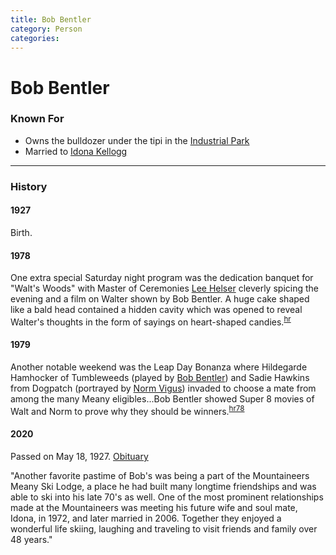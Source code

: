 ```yaml
---
title: Bob Bentler
category: Person
categories:
---
```

# Bob Bentler
### Known For
- Owns the bulldozer under the tipi in the [Industrial Park][ip]
- Married to [Idona Kellogg][ik]

---
### History

#### 1927

Birth.

#### 1978

One extra special Saturday night program was the dedication banquet for "Walt's Woods" with Master of Ceremonies [Lee Helser](Lee-Helser) cleverly spicing the evening and a film on Walter shown by Bob Bentler. A huge cake shaped like a bald head contained a hidden cavity which was opened to reveal Walter's thoughts in the form of sayings on heart-shaped candies.<sup>[hr][]</sup>

#### 1979

Another notable weekend was the Leap Day Bonanza where Hildegarde Hamhocker of Tumbleweeds (played by [Bob Bentler](Bob-Bentler)) and Sadie Hawkins from Dogpatch (portrayed by [Norm Vigus](Norm-Vigus)) invaded to choose a mate from among the many Meany eligibles...Bob Bentler showed Super 8 movies of Walt and Norm to prove why they should be winners.<sup>[hr78][]</sup>

#### 2020

Passed on May 18, 1927. [Obituary](https://obituaries.seattletimes.com/obituary/robert-bentler-1081146266)

"Another favorite pastime of Bob's was being a part of the Mountaineers Meany
Ski Lodge, a place he had built many longtime friendships and was able to ski
into his late 70's as well. One of the most prominent relationships made at
the Mountaineers was meeting his future wife and soul mate, Idona, in 1972,
and later married in 2006. Together they enjoyed a wonderful life skiing,
laughing and traveling to visit friends and family over 48 years."


[ik]: Idona-Kellogg
[ip]: Industrial-Park
[hr]: History-Reports
[hr78]: History-Reports#1978

